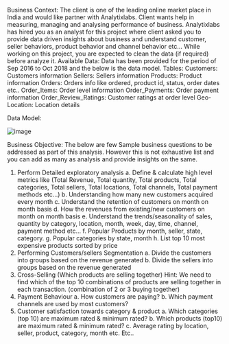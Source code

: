 Business Context:
The client is one of the leading online market place in India and would like partner with Analytixlabs.
Client wants help in measuring, managing and analysing performance of business.
Analytixlabs has hired you as an analyst for this project where client asked you to provide data
driven insights about business and understand customer, seller behaviors, product behavior and
channel behavior etc...
While working on this project, you are expected to clean the data (if required) before analyze it.
Available Data:
Data has been provided for the period of Sep 2016 to Oct 2018 and the below is the data model.
Tables:
Customers: Customers information
Sellers: Sellers information
Products: Product information
Orders: Orders info like ordered, product id, status, order dates etc..
Order_Items: Order level information
Order_Payments: Order payment information
Order_Review_Ratings: Customer ratings at order level
Geo-Location: Location details

Data Model:

![image](https://github.com/pawan-saini01/EDA-using-Python/assets/147503092/d965d2e6-c251-4db7-9511-2893d87f45fa)

Business Objective:
The below are few Sample business questions to be addressed as part of this analysis. However this
is not exhaustive list and you can add as many as analysis and provide insights on the same.
1. Perform Detailed exploratory analysis
a. Define & calculate high level metrics like (Total Revenue, Total quantity, Total
products, Total categories, Total sellers, Total locations, Total channels, Total
payment methods etc…)
b. Understanding how many new customers acquired every month
c. Understand the retention of customers on month on month basis
d. How the revenues from existing/new customers on month on month basis
e. Understand the trends/seasonality of sales, quantity by category, location, month,
week, day, time, channel, payment method etc…
f. Popular Products by month, seller, state, category.
g. Popular categories by state, month
h. List top 10 most expensive products sorted by price
2. Performing Customers/sellers Segmentation
a. Divide the customers into groups based on the revenue generated
b. Divide the sellers into groups based on the revenue generated
3. Cross-Selling (Which products are selling together)
Hint: We need to find which of the top 10 combinations of products are selling together in
each transaction. (combination of 2 or 3 buying together)
4. Payment Behaviour
a. How customers are paying?
b. Which payment channels are used by most customers?
5. Customer satisfaction towards category & product
a. Which categories (top 10) are maximum rated & minimum rated?
b. Which products (top10) are maximum rated & minimum rated?
c. Average rating by location, seller, product, category, month etc.
Etc..
